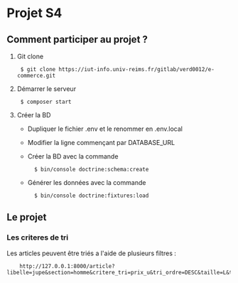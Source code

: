 # Projet S4

## Comment participer au projet ?

1. Git clone

        $ git clone https://iut-info.univ-reims.fr/gitlab/verd0012/e-commerce.git

2. Démarrer le serveur

        $ composer start

3. Créer la BD
    - Dupliquer le fichier .env et le renommer en .env.local
    - Modifier la ligne commençant par DATABASE_URL
    - Créer la BD avec la commande
        
            $ bin/console doctrine:schema:create
    
    - Générer les données avec la commande

            $ bin/console doctrine:fixtures:load


## Le projet

### Les criteres de tri

Les articles peuvent être triés a l'aide de plusieurs filtres :

        http://127.0.0.1:8000/article?libelle=jupe&section=homme&critere_tri=prix_u&tri_ordre=DESC&taille=L&type_article=jupe&categorie=vetement&prix_entre=20_30&description=pull